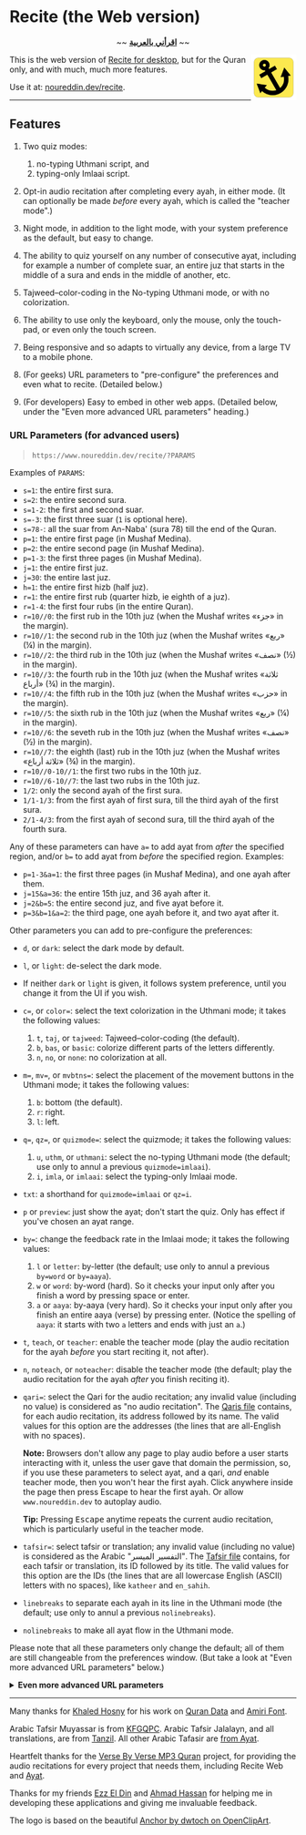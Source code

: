 # Recite (the Web version)

<div align="center">~~ <strong><a href="اقرأني.md">اقرأني بالعربية</a></strong> ~~</div>
<p></p>

<img align="right" width="80" height="80" alt="Recite App Logo" src="favicon.svg">

This is the web version of [Recite for desktop](https://github.com/noureddin/recite/tree/master), but for the Quran only, and with much, much more features.

Use it at: [noureddin.dev/recite](https://www.noureddin.dev/recite).

---

## Features

1. Two quiz modes:

    1. no-typing Uthmani script, and
    2. typing-only Imlaai script.


2. Opt-in audio recitation after completing every ayah, in either mode. (It can optionally be made _before_ every ayah, which is called the "teacher mode".)

3. Night mode, in addition to the light mode, with your system preference as the default, but easy to change.

4. The ability to quiz yourself on any number of consecutive ayat, including for example a number of complete suar, an entire juz that starts in the middle of a sura and ends in the middle of another, etc.

5. Tajweed&ndash;color-coding in the No-typing Uthmani mode, or with no colorization.

6. The ability to use only the keyboard, only the mouse, only the touch-pad, or even only the touch screen.

7. Being responsive and so adapts to virtually any device, from a large TV to a mobile phone.

8. (For geeks) URL parameters to "pre-configure" the preferences and even what to recite. (Detailed below.)

9. (For developers) Easy to embed in other web apps. (Detailed below, under the "Even more advanced URL parameters" heading.)

### URL Parameters (for advanced users)

> `https://www.noureddin.dev/recite/?PARAMS`

Examples of `PARAMS`:

- `s=1`: the entire first sura.
- `s=2`: the entire second sura.
- `s=1-2`: the first and second suar.
- `s=-3`: the first three suar (`1` is optional here).
- `s=78-`: all the suar from An-Naba' (sura 78) till the end of the Quran.
- `p=1`: the entire first page (in Mushaf Medina).
- `p=2`: the entire second page (in Mushaf Medina).
- `p=1-3`: the first three pages (in Mushaf Medina).
- `j=1`: the entire first juz.
- `j=30`: the entire last juz.
- `h=1`: the entire first hizb (half juz).
- `r=1`: the entire first rub (quarter hizb, ie eighth of a juz).
- `r=1-4`: the first four rubs (in the entire Quran).
- `r=10//0`: the first rub in the 10th juz (when the Mushaf writes «جزء» in the margin).
- `r=10//1`: the second rub in the 10th juz (when the Mushaf writes «ربع» (¼) in the margin).
- `r=10//2`: the third rub in the 10th juz (when the Mushaf writes «نصف» (½) in the margin).
- `r=10//3`: the fourth rub in the 10th juz (when the Mushaf writes «ثلاثة أرباع» (¾) in the margin).
- `r=10//4`: the fifth rub in the 10th juz (when the Mushaf writes «حزب» in the margin).
- `r=10//5`: the sixth rub in the 10th juz (when the Mushaf writes «ربع» (¼) in the margin).
- `r=10//6`: the seveth rub in the 10th juz (when the Mushaf writes «نصف» (½) in the margin).
- `r=10//7`: the eighth (last) rub in the 10th juz (when the Mushaf writes «ثلاثة أرباع» (¾) in the margin).
- `r=10//0-10//1`: the first two rubs in the 10th juz.
- `r=10//6-10//7`: the last two rubs in the 10th juz.
- `1/2`: only the second ayah of the first sura.
- `1/1-1/3`: from the first ayah of first sura, till the third ayah of the first sura.
- `2/1-4/3`: from the first ayah of second sura, till the third ayah of the fourth sura.

Any of these parameters can have `a=` to add ayat from *after* the specified region, and/or `b=` to add ayat from *before* the specified region. Examples:

- `p=1-3&a=1`: the first three pages (in Mushaf Medina), and one ayah after them.
- `j=15&a=36`: the entire 15th juz, and 36 ayah after it.
- `j=2&b=5`: the entire second juz, and five ayat before it.
- `p=3&b=1&a=2`: the third page, one ayah before it, and two ayat after it.

Other parameters you can add to pre-configure the preferences:

- `d`, or `dark`: select the dark mode by default.
- `l`, or `light`: de-select the dark mode.
- If neither `dark` or `light` is given, it follows system preference, until you change it from the UI if you wish.

- `c=`, or `color=`: select the text colorization in the Uthmani mode; it takes the following values:

    1. `t`, `taj`, or `tajweed`: Tajweed&ndash;color-coding (the default).
    2. `b`, `bas`, or `basic`: colorize different parts of the letters differently.
    3. `n`, `no`, or `none`: no colorization at all.

- `m=`, `mv=`, or `mvbtns=`: select the placement of the movement buttons in the Uthmani mode; it takes the following values:

    1. `b`: bottom (the default).
    2. `r`: right.
    3. `l`: left.

- `q=`, `qz=`, or `quizmode=`: select the quizmode; it takes the following values:

    1. `u`, `uthm`, or `uthmani`: select the no-typing Uthmani mode (the default; use only to annul a previous `quizmode=imlaai`).
    2. `i`, `imla`, or `imlaai`: select the typing-only Imlaai mode.

- `txt`: a shorthand for `quizmode=imlaai` or `qz=i`.

- `p` or `preview`: just show the ayat; don't start the quiz. Only has effect if you've chosen an ayat range.

- `by=`: change the feedback rate in the Imlaai mode; it takes the following values:

    1. `l` or `letter`: by-letter (the default; use only to annul a previous `by=word` or `by=aaya`).
    2. `w` or `word`: by-word (hard). So it checks your input only after you finish a word by pressing space or enter.
    3. `a` or `aaya`: by-aaya (very hard). So it checks your input only after you finish an entire aaya (verse) by pressing enter. (Notice the spelling of `aaya`: it starts with two `a` letters and ends with just an `a`.)

- `t`, `teach`, or `teacher`: enable the teacher mode (play the audio recitation for the ayah _before_ you start reciting it, not after).
- `n`, `noteach`, or `noteacher`: disable the teacher mode (the default; play the audio recitation for the ayah _after_ you finish reciting it).

- `qari=`: select the Qari for the audio recitation; any invalid value (including no value) is considered as "no audio recitation". The [Qaris file](res/qaris) contains, for each audio recitation, its address followed by its name. The valid values for this option are the addresses (the lines that are all-English with no spaces).

    **Note:** Browsers don't allow any page to play audio before a user starts interacting with it, unless the user gave that domain the permission, so, if you use these parameters to select ayat, and a qari, _and_ enable teacher mode, then you won't hear the first ayah. Click anywhere inside the page then press Escape to hear the first ayah. Or allow `www.noureddin.dev` to autoplay audio.

    **Tip:** Pressing <kbd>Escape</kbd> anytime repeats the current audio recitation, which is particularly useful in the teacher mode.

- `tafsir=`: select tafsir or translation; any invalid value (including no value) is considered as the Arabic "التفسير الميسر". The [Tafsir file](res/tafsir) contains, for each tafsir or translation, its ID followed by its title. The valid values for this option are the IDs (the lines that are all lowercase English (ASCII) letters with no spaces), like `katheer` and `en_sahih`.

- `linebreaks` to separate each ayah in its line in the Uthmani mode (the default; use only to annul a previous `nolinebreaks`).
- `nolinebreaks` to make all ayat flow in the Uthmani mode.

Please note that all these parameters only change the default; all of them are still changeable from the preferences window.
(But take a look at "Even more advanced URL parameters" below.)

<details>
<summary><b>Even more advanced URL parameters</b></summary>

<p></p>

These are not changeable from the UI, only from the URL parameters; they are experimental features, too advanced, and/or too specific for almost all users.

- `qariurl=`: provide the url of your preferred audio recitation server, even a locally hosted one (e.g., `http://0.0.0.0:6236`, but NOT&nbsp;`file:///`). Makes the Qari selector empty. But changing the Qari selector overrides this. The given URL must be a full URL where ayat audio files can be found; e.g., one can append `/001001.mp3` to the given URL and find the first ayah of the first sura.

- `hc`, or `highcontrast`: when enabled with the dark mode, it improves the contrast of most colors, including the tajweed colors.

- `cn`: at the end of a recitation, it appends a "phrase" from the next ayah if it's in the same sura.

- `emu=`, `emulate=`, or `emulation=`: to use a specific keyboard layout regardless of your currently activated layout, even if yours is an English layout. Currently supported layouts:

    - `ibm`: the common Arabic layout on IBM PCs.
    - `mac`: the common Arabic layout on Apple devices.
    - `arak`: the [Arak](https://github.com/noureddin/arak) improved layout.
    - `dv`: an experimental phonetic layout based on Dvorak.

- `dt`, or `disableteacher`: to remove teacher mode selector from the UI. The Teacher mode can still be set from the URL params. Useful to force a specific value for the option (e.g. no-teacher) in an embedding web app for example.

    **Warning:** It's still changeable from the JavaScript console; I couldn't disable this yet.

- `dp`, or `disablepreview`: to remove the preview buttons (which shows all the ayat you selected) from the front page and the quiz page. This can be used together with `p`/`preview` in order to show one preview before the quiz, without the ability to preview the ayat again later.

    **Warning:** It's still changeable from the JavaScript console; I couldn't disable this yet.

- `dq`, or `disablequizmode`: to remove quiz mode selector from the UI. The quiz mode can still be specified from the URL params. Useful to force a specific mode (e.g. Imlaai) in an embedding web app for example.

    **Warning:** It's still changeable from the JavaScript console; I couldn't disable this yet.

- `dc`, or `disablecheat`: to disable the cheating feature in Imlaai mode. Cheating is pressing the `!` key ten times consecutively (when the input so far is correct) to automatically type the next correct letter for you.

    **Warning:** It's still changeable from the JavaScript console; I couldn't disable this yet.

- `zz`: for integration into another app. Made primarily for [Zikr-uz-Zikr](https://github.com/noureddin/zz), but is generic enough to be used with other apps.

    When enabled it does the following:

    - On start, instead of the "New" button, an "Ignore" button is shown (in addition to "Repeat").
    - On start, the parent app is notified with the title of the recitation, in order to update its window's title.
    - On end, instead of showing the selectors (to select new ayat), it only shows "Ignore" and "Repeat" buttons.
    - On end, below the ending message, a "Return" button is shown.
    - If the user changes any setting, the parent app is notified immediately.

    To use this mode, load Recite in an iframe with `zz` URL param, and implement these functions in your global (i.e., `window`) namespace:
    - `zz_show()`: called after some basic loading is finished, so the parent shows Recite's iframe.
    - `zz_done()`: called when "Return" is clicked, after the end of the recitation.
    - `zz_ignore()`: called when "Ignore" is clicked, which can be anytime.

        Unlike `zz_done()` (the "Return" button), `zz_ignore()` means that the user doesn't want to register this recitation.
        So, if you're asking the user how their recitation/memorization was, don't do that if `zz_ignore()` is called instead of `zz_done()`.

    - `zz_set_title(title)`: called on start to set the parent window's title to the current recitation content, the same as the Recite's window's title without `| رسيت` and the title appearing above the header buttons.
    - `zz_set_quizmode(uthm_or_imla)`: called when the user changes the quiz mode selector. Either `"uthm"` for Uthmani (the default) or `"imla"` for Imlaai.
    - `zz_set_feedbackrate(fbrate)`: called when the user changes the feedback rate selector for the Imlaai mode. Empty string (`""`) is for by-letter (the default), `"word"` is for by-word, and `"aaya"` is for by-aaya.
    - `zz_set_tajweed(t_or_b_or_n)`: called when the user changes the text colorization selector for the Uthmani mode. `"t"` for Tajweed (the default), `"b"` for Basic (parts of characters), and `"n"` for None.
    - `zz_set_dark(boolean)`: called when the user changes the dark mode checkbox. Either `true` for the dark mode, or `false` for the light mode (the default).
    - `zz_set_mvbtns(b_or_r_or_l)`: called when the user changes the movement buttons for the Uthmani mode. `"b"` for Bottom (the default), `"r"` for Right, and `"l"` for Left.

    You are likely to load Recite with a specific range of ayat to start the recitation immediately.

    You can check [Zikr-uz-Zikr's zz_* functions in zz.py](https://github.com/noureddin/zz/blob/gh-pages/zz.py#L757-L813).

</details>

---

Many thanks for [Khaled Hosny](https://github.com/khaledhosny/) for his work on [Quran Data](https://github.com/aliftype/quran-data) and [Amiri Font](https://www.amirifont.org/).

Arabic Tafsir Muyassar is from [KFGQPC](https://qurancomplex.gov.sa/techquran/dev/).
Arabic Tafsir Jalalayn, and all translations, are from [Tanzil](https://tanzil.net/trans/).
All other Arabic Tafasir are [from Ayat](https://gist.github.com/noureddin/36742c87431e4312957b8e42d28ff9f4).

Heartfelt thanks for the [Verse By Verse MP3 Quran](http://www.versebyversequran.com/) project,
for providing the audio recitations for every project that needs them,
including Recite Web and [Ayat](https://quran.ksu.edu.sa/).

Thanks for my friends [Ezz El Din](https://github.com/EzzEddin) and [Ahmad Hassan](https://github.com/ahmad-h-yassin) for helping me in developing these applications and giving me invaluable feedback.

The logo is based on the beautiful [Anchor by dwtoch on OpenClipArt](https://openclipart.org/detail/292353/anchor-sign).
